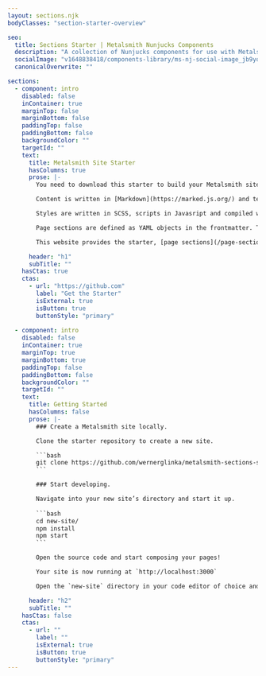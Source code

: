 ```yaml
---
layout: sections.njk
bodyClasses: "section-starter-overview"

seo:
  title: Sections Starter | Metalsmith Nunjucks Components
  description: "A collection of Nunjucks components for use with Metalsmith"
  socialImage: "v1648838418/components-library/ms-nj-social-image_jb9yox.jpg"
  canonicalOverwrite: ""

sections:
  - component: intro
    disabled: false
    inContainer: true
    marginTop: false
    marginBottom: false
    paddingTop: false
    paddingBottom: false
    backgroundColor: ""
    targetId: ""
    text:
      title: Metalsmith Site Starter
      hasColumns: true
      prose: |-
        You need to download this starter to build your Metalsmith site with the sectioned page paradigm. The starter helps you to build fast, robust and adaptable websites. The knowledge and experience of many web developers are reflected in this system.

        Content is written in [Markdown](https://marked.js.org/) and templates are coded with [Nunjucks](https://mozilla.github.io/nunjucks/). All page content is defined in the frontmatter of each page. There are no long-text markdown sections. Rather content text area fields in the page frontmatter are compiled into HTML with a Nunjucks filter. 

        Styles are written in SCSS, scripts in Javasript and compiled with Metalsmith plugins. The bolierplate includes Normalize.css which makes browsers render all elements more consistently and in line with modern standards. It precisely targets only the styles that need normalizing.

        Page sections are defined as YAML objects in the frontmatter. This approach lends itself to an easy integration with headless CMSs like NetlifyCMS or forestry.io. Get more [detailed explanations in this blogpost](https://glinka.co/blog).

        This website provides the starter, [page sections](/page-sections) and [base components](/base-components). The page sections are bare-bones interpretations of universal information presentation patterns that can be found on almost every corporate website. Sections are composed of base components and are used to build complete pages. The base components can also be used independently to build new components.

      header: "h1"
      subTitle: ""
    hasCtas: true
    ctas:
      - url: "https://github.com"
        label: "Get the Starter"
        isExternal: true
        isButton: true
        buttonStyle: "primary"
  
  - component: intro
    disabled: false
    inContainer: true
    marginTop: true
    marginBottom: true
    paddingTop: false
    paddingBottom: false
    backgroundColor: ""
    targetId: ""
    text:
      title: Getting Started
      hasColumns: false
      prose: |-
        ### Create a Metalsmith site locally.

        Clone the starter repository to create a new site.

        ```bash
        git clone https://github.com/wernerglinka/metalsmith-sections-starter.git new-site 
        ```

        ### Start developing.

        Navigate into your new site’s directory and start it up.
        
        ```bash
        cd new-site/
        npm install
        npm start
        ```

        Open the source code and start composing your pages!

        Your site is now running at `http://localhost:3000`

        Open the `new-site` directory in your code editor of choice and edit `src/content/index.md`. Save your changes and the browser will update in real time!

      header: "h2"
      subTitle: ""
    hasCtas: false
    ctas:
      - url: ""
        label: ""
        isExternal: true
        isButton: true
        buttonStyle: "primary"
---
```

